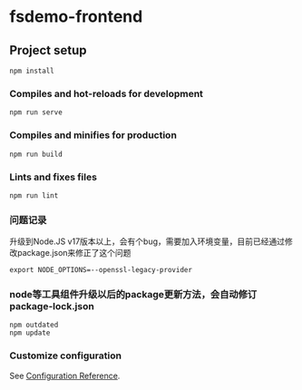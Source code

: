 # fsdemo-frontend

## Project setup
```
npm install
```

### Compiles and hot-reloads for development
```
npm run serve
```

### Compiles and minifies for production
```
npm run build
```

### Lints and fixes files
```
npm run lint
```

### 问题记录
升级到Node.JS v17版本以上，会有个bug，需要加入环境变量，目前已经通过修改package.json来修正了这个问题

```
export NODE_OPTIONS=--openssl-legacy-provider
```

### node等工具组件升级以后的package更新方法，会自动修订package-lock.json

```
npm outdated
npm update
```

### Customize configuration
See [Configuration Reference](https://cli.vuejs.org/config/).
